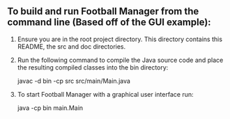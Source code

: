 To build and run Football Manager from the command line (Based off of the GUI example):
-----------------------------------------------------

1. Ensure you are in the root project directory. This directory contains this README, the src and doc directories.

2. Run the following command to compile the Java source code and place the resulting compiled classes into the
   bin directory:

     javac -d bin -cp src src/main/Main.java

3. To start Football Manager with a graphical user interface run:

     java -cp bin main.Main
